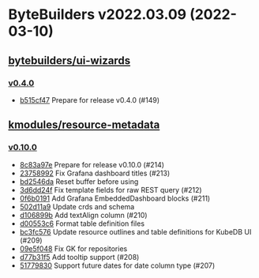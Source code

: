# ByteBuilders v2022.03.09 (2022-03-10)


## [bytebuilders/ui-wizards](https://github.com/bytebuilders/ui-wizards)

### [v0.4.0](https://github.com/bytebuilders/ui-wizards/releases/tag/v0.4.0)

- [b515cf47](https://github.com/bytebuilders/ui-wizards/commit/b515cf47) Prepare for release v0.4.0 (#149)



## [kmodules/resource-metadata](https://github.com/kmodules/resource-metadata)

### [v0.10.0](https://github.com/kmodules/resource-metadata/releases/tag/v0.10.0)

- [8c83a97e](https://github.com/kmodules/resource-metadata/commit/8c83a97e) Prepare for release v0.10.0 (#214)
- [23758992](https://github.com/kmodules/resource-metadata/commit/23758992) Fix Grafana dashboard titles (#213)
- [bd2546da](https://github.com/kmodules/resource-metadata/commit/bd2546da) Reset buffer before using
- [3d6dd24f](https://github.com/kmodules/resource-metadata/commit/3d6dd24f) Fix template fields for raw REST query (#212)
- [0f6b0191](https://github.com/kmodules/resource-metadata/commit/0f6b0191) Add Grafana EmbeddedDashboard blocks (#211)
- [502d11a9](https://github.com/kmodules/resource-metadata/commit/502d11a9) Update crds and schema
- [d106899b](https://github.com/kmodules/resource-metadata/commit/d106899b) Add textAlign column (#210)
- [d00553c6](https://github.com/kmodules/resource-metadata/commit/d00553c6) Format table definition files
- [bc3fc576](https://github.com/kmodules/resource-metadata/commit/bc3fc576) Update resource outlines and table definitions for KubeDB UI (#209)
- [09e5f048](https://github.com/kmodules/resource-metadata/commit/09e5f048) Fix GK for repositories
- [d77b31f5](https://github.com/kmodules/resource-metadata/commit/d77b31f5) Add tooltip support (#208)
- [51779830](https://github.com/kmodules/resource-metadata/commit/51779830) Support future dates for date column type (#207)




